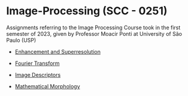 # Image-Processing (SCC - 0251)

Assignments referring to the Image Processing Course took in the first semester of 2023, given by Professor Moacir Ponti at University of São Paulo (USP)

-  [Enhancement and Superresolution](https://github.com/WictorDalbosco/Image-Processing/tree/main/Enhancement%20and%20Superresolution) 

- [Fourier Transform](https://github.com/WictorDalbosco/Image-Processing/tree/main/Fourier%20Transform)

- [Image Descriptors]()

- [Mathematical Morphology]()
